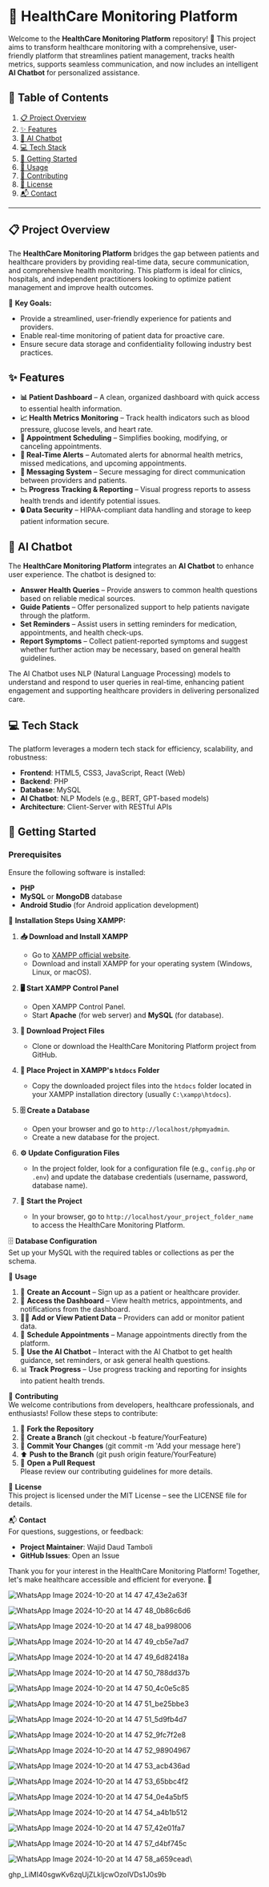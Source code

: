 # 🏥 HealthCare Monitoring Platform
Welcome to the **HealthCare Monitoring Platform** repository! 🎉 This project aims to transform healthcare monitoring with a comprehensive, user-friendly platform that streamlines patient management, tracks health metrics, supports seamless communication, and now includes an intelligent **AI Chatbot** for personalized assistance.

## 📑 Table of Contents
1. [📋 Project Overview](#-project-overview)
2. [✨ Features](#-features)
3. [🤖 AI Chatbot](#-ai-chatbot)
4. [💻 Tech Stack](#-tech-stack)
5. [🚀 Getting Started](#-getting-started)
6. [📖 Usage](#-usage)
7. [🤝 Contributing](#-contributing)
8. [📜 License](#-license)
9. [📬 Contact](#-contact)

---

## 📋 Project Overview

The **HealthCare Monitoring Platform** bridges the gap between patients and healthcare providers by providing real-time data, secure communication, and comprehensive health monitoring. This platform is ideal for clinics, hospitals, and independent practitioners looking to optimize patient management and improve health outcomes.

🌟 **Key Goals:**
- Provide a streamlined, user-friendly experience for patients and providers.
- Enable real-time monitoring of patient data for proactive care.
- Ensure secure data storage and confidentiality following industry best practices.

## ✨ Features

- **📊 Patient Dashboard** – A clean, organized dashboard with quick access to essential health information.
- **📈 Health Metrics Monitoring** – Track health indicators such as blood pressure, glucose levels, and heart rate.
- **📅 Appointment Scheduling** – Simplifies booking, modifying, or canceling appointments.
- **🔔 Real-Time Alerts** – Automated alerts for abnormal health metrics, missed medications, and upcoming appointments.
- **💬 Messaging System** – Secure messaging for direct communication between providers and patients.
- **📉 Progress Tracking & Reporting** – Visual progress reports to assess health trends and identify potential issues.
- **🔒 Data Security** – HIPAA-compliant data handling and storage to keep patient information secure.

## 🤖 AI Chatbot

The **HealthCare Monitoring Platform** integrates an **AI Chatbot** to enhance user experience. The chatbot is designed to:

- **Answer Health Queries** – Provide answers to common health questions based on reliable medical sources.
- **Guide Patients** – Offer personalized support to help patients navigate through the platform.
- **Set Reminders** – Assist users in setting reminders for medication, appointments, and health check-ups.
- **Report Symptoms** – Collect patient-reported symptoms and suggest whether further action may be necessary, based on general health guidelines.
  
The AI Chatbot uses NLP (Natural Language Processing) models to understand and respond to user queries in real-time, enhancing patient engagement and supporting healthcare providers in delivering personalized care.

## 💻 Tech Stack

The platform leverages a modern tech stack for efficiency, scalability, and robustness:

- **Frontend**: HTML5, CSS3, JavaScript, React (Web)
- **Backend**: PHP
- **Database**: MySQL
- **AI Chatbot**: NLP Models (e.g., BERT, GPT-based models)
- **Architecture**: Client-Server with RESTful APIs

## 🚀 Getting Started

### Prerequisites

Ensure the following software is installed:

- **PHP**
- **MySQL** or **MongoDB** database
- **Android Studio** (for Android application development)

🔧 **Installation Steps Using XAMPP:**

1. **📥 Download and Install XAMPP**
   - Go to [XAMPP official website](https://www.apachefriends.org/index.html).
   - Download and install XAMPP for your operating system (Windows, Linux, or macOS).

2. **🖥️ Start XAMPP Control Panel**
   - Open XAMPP Control Panel.
   - Start **Apache** (for web server) and **MySQL** (for database).

3. **📂 Download Project Files**
   - Clone or download the HealthCare Monitoring Platform project from GitHub.

4. **📂 Place Project in XAMPP's `htdocs` Folder**
   - Copy the downloaded project files into the `htdocs` folder located in your XAMPP installation directory (usually `C:\xampp\htdocs`).

5. **🗄️ Create a Database**
   - Open your browser and go to `http://localhost/phpmyadmin`.
   - Create a new database for the project.

6. **⚙️ Update Configuration Files**
   - In the project folder, look for a configuration file (e.g., `config.php` or `.env`) and update the database credentials (username, password, database name).

7. **🚀 Start the Project**
   - In your browser, go to `http://localhost/your_project_folder_name` to access the HealthCare Monitoring Platform.

🗄️ **Database Configuration**  
Set up your MySQL with the required tables or collections as per the schema.

📖 **Usage**  
1. 📝 **Create an Account** – Sign up as a patient or healthcare provider.  
2. 📂 **Access the Dashboard** – View health metrics, appointments, and notifications from the dashboard.  
3. 👨‍⚕️ **Add or View Patient Data** – Providers can add or monitor patient data.  
4. 📅 **Schedule Appointments** – Manage appointments directly from the platform.  
5. 💬 **Use the AI Chatbot** – Interact with the AI Chatbot to get health guidance, set reminders, or ask general health questions.  
6. 📊 **Track Progress** – Use progress tracking and reporting for insights into patient health trends.

🤝 **Contributing**  
We welcome contributions from developers, healthcare professionals, and enthusiasts! Follow these steps to contribute:  
1. 🍴 **Fork the Repository**  
2. 🌿 **Create a Branch** (git checkout -b feature/YourFeature)  
3. 💾 **Commit Your Changes** (git commit -m 'Add your message here')  
4. ⬆️ **Push to the Branch** (git push origin feature/YourFeature)  
5. 🔄 **Open a Pull Request**  
Please review our contributing guidelines for more details.

📜 **License**  
This project is licensed under the MIT License – see the LICENSE file for details.

📬 **Contact**  
For questions, suggestions, or feedback:  
- **Project Maintainer**: Wajid Daud Tamboli  
- **GitHub Issues**: Open an Issue

Thank you for your interest in the HealthCare Monitoring Platform! Together, let's make healthcare accessible and efficient for everyone. 🌟

![WhatsApp Image 2024-10-20 at 14 47 47_43e2a63f](https://github.com/user-attachments/assets/8fb85738-b733-4995-bc86-13a3bbd8685a)

![WhatsApp Image 2024-10-20 at 14 47 48_0b86c6d6](https://github.com/user-attachments/assets/5ed35cdf-600e-4fb9-a5c0-ac45c41ed7da)

![WhatsApp Image 2024-10-20 at 14 47 48_ba998006](https://github.com/user-attachments/assets/260aa333-0576-42d9-9a39-6a1340418c53)

![WhatsApp Image 2024-10-20 at 14 47 49_cb5e7ad7](https://github.com/user-attachments/assets/62f6dd73-b4e7-4303-b9b9-1894e13ca08c)

![WhatsApp Image 2024-10-20 at 14 47 49_6d82418a](https://github.com/user-attachments/assets/750aeaa9-eaa4-4981-bdf8-ac1b738870d0)

![WhatsApp Image 2024-10-20 at 14 47 50_788dd37b](https://github.com/user-attachments/assets/e382cdd9-fec8-4a9f-a83b-d88ec5b9a32f)

![WhatsApp Image 2024-10-20 at 14 47 50_4c0e5c85](https://github.com/user-attachments/assets/084579bc-4cd2-4b9b-8bed-118cde50b3a4)

![WhatsApp Image 2024-10-20 at 14 47 51_be25bbe3](https://github.com/user-attachments/assets/c5f5f010-64fb-4b3d-a2c8-565e9b0aa57c)

![WhatsApp Image 2024-10-20 at 14 47 51_5d9fb4d7](https://github.com/user-attachments/assets/8f0c3459-5f76-4a31-a04a-4bcee455a182)

![WhatsApp Image 2024-10-20 at 14 47 52_9fc7f2e8](https://github.com/user-attachments/assets/cf86b1bf-3018-4464-9d52-8954879cb7cf)

![WhatsApp Image 2024-10-20 at 14 47 52_98904967](https://github.com/user-attachments/assets/11b87da0-3108-40e9-9ba9-786658288e06)

![WhatsApp Image 2024-10-20 at 14 47 53_acb436ad](https://github.com/user-attachments/assets/5697614f-1303-42ed-8411-4cbdf8cedbc0)

![WhatsApp Image 2024-10-20 at 14 47 53_65bbc4f2](https://github.com/user-attachments/assets/a65dc05e-6f28-4c6b-a3bd-c5afdc1c25bd)

![WhatsApp Image 2024-10-20 at 14 47 54_0e4a5bf5](https://github.com/user-attachments/assets/fec28814-80d4-4c46-a39b-ef85da3fd12e)

![WhatsApp Image 2024-10-20 at 14 47 54_a4b1b512](https://github.com/user-attachments/assets/b3c7d346-7e51-443d-9245-9990300fb0db)

![WhatsApp Image 2024-10-20 at 14 47 57_42e01fa7](https://github.com/user-attachments/assets/0d01ccae-63b8-4f50-ab87-d4f311ede9d6)

![WhatsApp Image 2024-10-20 at 14 47 57_d4bf745c](https://github.com/user-attachments/assets/4215b77c-493b-4833-92d9-7671e9848631)

![WhatsApp Image 2024-10-20 at 14 47 58_a659cead](https://github.com/user-attachments/assets/93e24875-53a6-4586-b12c-1b5dc012149e)\

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
